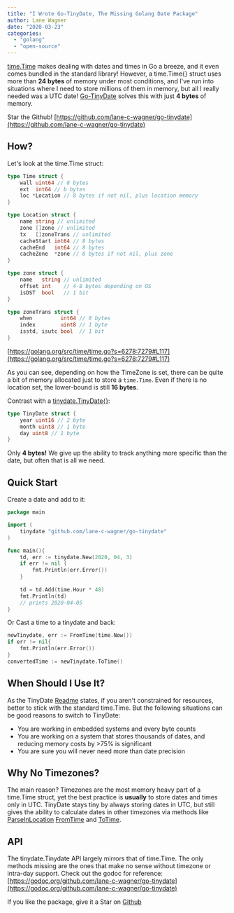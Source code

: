 ```yaml
---
title: "I Wrote Go-TinyDate, The Missing Golang Date Package"
author: Lane Wagner
date: "2020-03-23"
categories: 
  - "golang"
  - "open-source"
---
```


[time.Time](https://golang.org/pkg/time/#Time) makes dealing with dates and times in Go a breeze, and it even comes bundled in the standard library! However, a time.Time{} struct uses more than **24 bytes** of memory under most conditions, and I've run into situations where I need to store millions of them in memory, but all I really needed was a UTC date! [Go-TinyDate](https://github.com/lane-c-wagner/go-tinydate) solves this with just **4 bytes** of memory.

Star the Github! [https://github.com/lane-c-wagner/go-tinydate](https://github.com/lane-c-wagner/go-tinydate)

## How?

Let's look at the time.Time struct:

```go
type Time struct {
	wall uint64 // 8 bytes
	ext  int64 // b bytes
	loc *Location // 8 bytes if not nil, plus location memory
}

type Location struct {
	name string // unlimited
	zone []zone // unlimited
	tx   []zoneTrans // unlimited
	cacheStart int64 // 8 bytes
	cacheEnd   int64 // 8 bytes
	cacheZone  *zone // 8 bytes if not nil, plus zone
}

type zone struct {
	name   string // unlimited
	offset int    // 4-8 bytes depending on OS
	isDST  bool   // 1 bit
}

type zoneTrans struct {
	when         int64 // 8 bytes
	index        uint8 // 1 byte
	isstd, isutc bool  // 1 bit
}
```

[https://golang.org/src/time/time.go?s=6278:7279#L117](https://golang.org/src/time/time.go?s=6278:7279#L117)

As you can see, depending on how the TimeZone is set, there can be quite a bit of memory allocated just to store a `time.Time`. Even if there is no location set, the lower-bound is still **16 bytes**.

Contrast with a [tinydate.TinyDate{}](https://github.com/lane-c-wagner/go-tinydate/blob/ffa215d72dd383a4088f58ef34c43fd056b3051e/tinydate.go#L8):

```go
type TinyDate struct {
	year uint16 // 2 byte
	month uint8 // 1 byte
	day uint8 // 1 byte
}
```

Only **4 bytes!** We give up the ability to track anything more specific than the date, but often that is all we need.

## Quick Start

Create a date and add to it:

```go
package main

import (
    tinydate "github.com/lane-c-wagner/go-tinydate"
)

func main(){
    td, err := tinydate.New(2020, 04, 3)
	if err != nil {
		fmt.Println(err.Error())
    }
    
    td = td.Add(time.Hour * 48)
    fmt.Println(td)
    // prints 2020-04-05
}
```

Or Cast a time to a tinydate and back:

```go
newTinydate, err := FromTime(time.Now())
if err != nil{
    fmt.Println(err.Error())
}
convertedTime := newTinydate.ToTime()
```

## When Should I Use It?

As the TinyDate [Readme](https://github.com/lane-c-wagner/go-tinydate/blob/master/README.md) states, if you aren't constrained for resources, better to stick with the standard time.Time. But the following situations can be good reasons to switch to TinyDate:

- You are working in embedded systems and every byte counts
- You are working on a system that stores thousands of dates, and reducing memory costs by >75% is significant
- You are sure you will never need more than date precision

## Why No Timezones?

The main reason? Timezones are the most memory heavy part of a time.Time struct, yet the best practice is **usually** to store dates and times only in UTC. TinyDate stays tiny by always storing dates in UTC, but still gives the ability to calculate dates in other timezones via methods like [ParseInLocation](https://godoc.org/github.com/lane-c-wagner/go-tinydate#ParseInLocation) [FromTime](https://godoc.org/github.com/lane-c-wagner/go-tinydate#FromTime) and [ToTime](https://godoc.org/github.com/lane-c-wagner/go-tinydate#TinyDate.ToTime).

## API

The tinydate.Tinydate API largely mirrors that of time.Time. The only methods missing are the ones that make no sense without timezone or intra-day support. Check out the godoc for reference: [https://godoc.org/github.com/lane-c-wagner/go-tinydate](https://godoc.org/github.com/lane-c-wagner/go-tinydate)

If you like the package, give it a Star on [Github](https://github.com/wagslane/go-tinydate)
